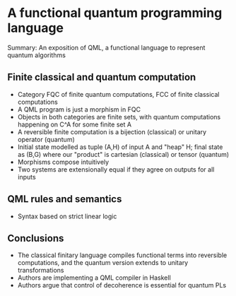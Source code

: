 # A functional quantum programming language
Summary: An exposition of QML, a functional language to represent quantum algorithms

## Finite classical and quantum computation
- Category FQC of finite quantum computations, FCC of finite classical computations
- A QML program is just a morphism in FQC
- Objects in both categories are finite sets, with quantum computations happening on C^A for some finite set A
- A reversible finite computation is a bijection (classical) or unitary operator (quantum)
- Initial state modelled as tuple (A,H) of input A and "heap" H; final state as (B,G) where our "product" is cartesian (classical) or tensor (quantum)
- Morphisms compose intuitively
- Two systems are extensionally equal if they agree on outputs for all inputs

## QML rules and semantics
- Syntax based on strict linear logic

## Conclusions
- The classical finitary language compiles functional terms into reversible computations, and the quantum version extends to unitary transformations
- Authors are implementing a QML compiler in Haskell
- Authors argue that control of decoherence is essential for quantum PLs

